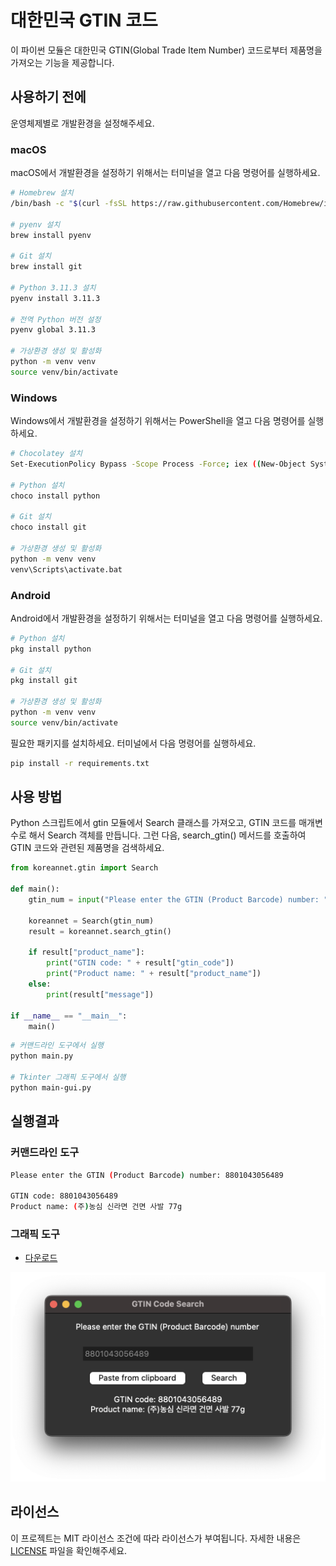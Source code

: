 # 대한민국 GTIN 코드

이 파이썬 모듈은 대한민국 GTIN(Global Trade Item Number) 코드로부터 제품명을 가져오는 기능을 제공합니다.

## 사용하기 전에

운영체제별로 개발환경을 설정해주세요.

### macOS

macOS에서 개발환경을 설정하기 위해서는 터미널을 열고 다음 명령어를 실행하세요.

``` sh
# Homebrew 설치
/bin/bash -c "$(curl -fsSL https://raw.githubusercontent.com/Homebrew/install/HEAD/install.sh)"

# pyenv 설치
brew install pyenv

# Git 설치
brew install git

# Python 3.11.3 설치
pyenv install 3.11.3

# 전역 Python 버전 설정
pyenv global 3.11.3

# 가상환경 생성 및 활성화
python -m venv venv
source venv/bin/activate
```

### Windows

Windows에서 개발환경을 설정하기 위해서는 PowerShell을 열고 다음 명령어를 실행하세요.

``` sh
# Chocolatey 설치
Set-ExecutionPolicy Bypass -Scope Process -Force; iex ((New-Object System.Net.WebClient).DownloadString('https://chocolatey.org/install.ps1'))

# Python 설치
choco install python

# Git 설치
choco install git

# 가상환경 생성 및 활성화
python -m venv venv
venv\Scripts\activate.bat
```

### Android

Android에서 개발환경을 설정하기 위해서는 터미널을 열고 다음 명령어를 실행하세요.

``` sh
# Python 설치
pkg install python

# Git 설치
pkg install git

# 가상환경 생성 및 활성화
python -m venv venv
source venv/bin/activate
```

필요한 패키지를 설치하세요. 터미널에서 다음 명령어를 실행하세요.

``` sh
pip install -r requirements.txt
```

## 사용 방법

Python 스크립트에서 gtin 모듈에서 Search 클래스를 가져오고, GTIN 코드를 매개변수로 해서 Search 객체를 만듭니다. 그런 다음, search_gtin() 메서드를 호출하여 GTIN 코드와 관련된 제품명을 검색하세요.

``` python
from koreannet.gtin import Search

def main():
    gtin_num = input("Please enter the GTIN (Product Barcode) number: ")

    koreannet = Search(gtin_num)
    result = koreannet.search_gtin()

    if result["product_name"]:
        print("GTIN code: " + result["gtin_code"])
        print("Product name: " + result["product_name"])
    else:
        print(result["message"])

if __name__ == "__main__":
    main()
```

``` sh
# 커맨드라인 도구에서 실행
python main.py

# Tkinter 그래픽 도구에서 실행
python main-gui.py
```

## 실행결과

### 커맨드라인 도구

``` sh
Please enter the GTIN (Product Barcode) number: 8801043056489

GTIN code: 8801043056489
Product name: (주)농심 신라면 건면 사발 77g
```

### 그래픽 도구

- [다운로드](https://github.com/leejongyoung/koreannet-gtincode/releases)

![스크린샷](/Screenshot.png)

## 라이선스

이 프로젝트는 MIT 라이선스 조건에 따라 라이선스가 부여됩니다. 자세한 내용은 [LICENSE](/LICENSE) 파일을 확인해주세요.